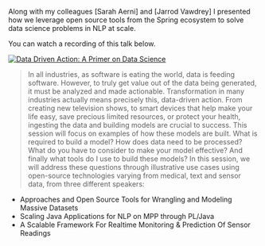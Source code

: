 Along with my colleagues [Sarah Aerni] and [Jarrod Vawdrey] I presented how we leverage open source tools from the Spring ecosystem to solve data science problems in NLP at scale.

You can watch a recording of this talk below.

[![Data Driven Action: A Primer on Data Science](https://raw.githubusercontent.com/vatsan/vatsan.github.io/master/assets/img/sample/data_science_at_scale_for_IoT_2015.png)](https://www.youtube.com/watch?v=BZLvKbtnCpw)

> In all industries, as software is eating the world, data is feeding software. However, to truly get value out of the data being generated, it must be analyzed and made actionable. Transformation in many industries actually means precisely this, data-driven action. From creating new television shows, to smart devices that help make your life easy, save precious limited resources, or protect your health, ingesting the data and building models are crucial to success.
This session will focus on examples of how these models are built. What is required to build a model? How does data need to be processed? What do you have to consider to make your model effective? And finally what tools do I use to build these models?
In this session, we will address these questions through illustrative use cases using open-source technologies varying from medical, text and sensor data, from three different speakers:
- Approaches and Open Source Tools for Wrangling and Modeling Massive Datasets
- Scaling Java Applications for NLP on MPP through PL/Java
- A Scalable Framework For Realtime Monitoring & Prediction Of Sensor Readings
